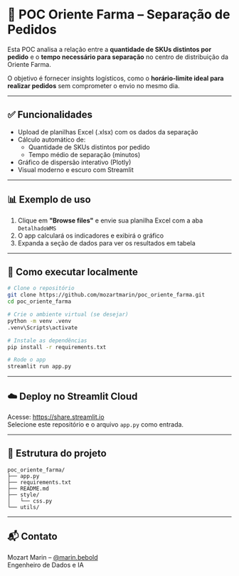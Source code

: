 
# 💊 POC Oriente Farma – Separação de Pedidos

Esta POC analisa a relação entre a **quantidade de SKUs distintos por pedido** e o **tempo necessário para separação** no centro de distribuição da Oriente Farma.

O objetivo é fornecer insights logísticos, como o **horário-limite ideal para realizar pedidos** sem comprometer o envio no mesmo dia.

---

## ✅ Funcionalidades

- Upload de planilhas Excel (.xlsx) com os dados da separação
- Cálculo automático de:
  - Quantidade de SKUs distintos por pedido
  - Tempo médio de separação (minutos)
- Gráfico de dispersão interativo (Plotly)
- Visual moderno e escuro com Streamlit

---

## 📊 Exemplo de uso

1. Clique em **"Browse files"** e envie sua planilha Excel com a aba `DetalhadoWMS`
2. O app calculará os indicadores e exibirá o gráfico
3. Expanda a seção de dados para ver os resultados em tabela

---

## 🚀 Como executar localmente

```bash
# Clone o repositório
git clone https://github.com/mozartmarin/poc_oriente_farma.git
cd poc_oriente_farma

# Crie o ambiente virtual (se desejar)
python -m venv .venv
.venv\Scripts\activate

# Instale as dependências
pip install -r requirements.txt

# Rode o app
streamlit run app.py
```

---

## ☁️ Deploy no Streamlit Cloud

Acesse: https://share.streamlit.io  
Selecione este repositório e o arquivo `app.py` como entrada.

---

## 📁 Estrutura do projeto

```
poc_oriente_farma/
├── app.py
├── requirements.txt
├── README.md
├── style/
│   └── css.py
└── utils/
```

---

## 📬 Contato

Mozart Marin – [@marin.bebold](https://www.instagram.com/marin.bebold)  
Engenheiro de Dados e IA  
